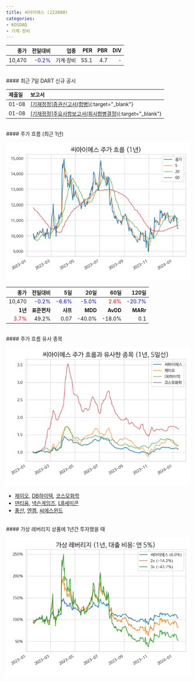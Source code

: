```yaml
---
title: 씨아이에스 (222080)
categories:
- KOSDAQ
- 기계·장비
---
```


|**종가**|**전일대비**|**업종**|**PER**|**PBR**|**DIV**|
|-------:|-----------:|-------:|------:|------:|------:|
|10,470|<span style="color: blue">-0.2%</span>|기계·장비|55.1|4.7|-|

<!-- more -->

<br>
#### 최근 7일 DART 신규 공시<a id="dart"></a>


|**제출일**|**보고서**|
|:-----|:-------|
|01-08|[[기재정정]증권신고서(합병)](https://dart.fss.or.kr/dsaf001/main.do?rcpNo=20240108000245){:target="_blank"}|
|01-08|[[기재정정]주요사항보고서(회사합병결정)](https://dart.fss.or.kr/dsaf001/main.do?rcpNo=20240108000152){:target="_blank"}|

<br>
#### 주가 흐름 (최근 1년)<a id="price"></a>

![222080](/assets/images/stock/222080.png)

|**종가**|**전일대비**|**5일**|**20일**|**60일**|**120일**|
|---:|-------:|--:|---:|---:|----:|
|10,470|<span style="color: blue">-0.2%</span>|<span style="color: blue">-6.6%</span>|<span style="color: blue">-5.0%</span>|<span style="color: red">2.6%</span>|<span style="color: blue">-20.7%</span>|
|**1년**|**표준편차**|**샤프**|**MDD**|**AvDD**|**MARr**|
|<span style="color: red">3.7%</span>|49.2%|0.07|-40.0%|-18.0%|0.1|

<br>
#### 주가 흐름 유사 종목<a id="corr"></a>

![222080](/assets/images/stock/222080_corr.png)

- [제이오](/418550/), [DB하이텍](/000990/), [코스모화학](/005420/)
- [덴티움](/145720/), [넥슨게임즈](/225570/), [LB세미콘](/061970/)
- [풍산](/103140/), [엔켐](/348370/), [씨에스윈드](/112610/)

<br>
#### 가상 레버리지 상품에 1년간 투자했을 때<a id="2x"></a>

![222080](/assets/images/stock/222080_2x.png)

[^corr]: 상관계수를 이용하여 분석하였습니다.